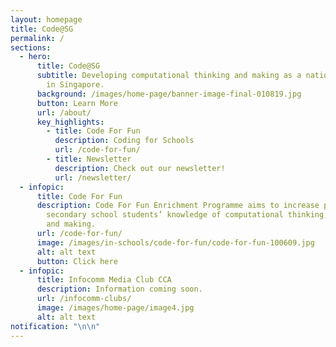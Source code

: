 ```yaml
---
layout: homepage
title: Code@SG
permalink: /
sections:
  - hero:
      title: Code@SG
      subtitle: Developing computational thinking and making as a national capability
        in Singapore.
      background: /images/home-page/banner-image-final-010819.jpg
      button: Learn More
      url: /about/
      key_highlights:
        - title: Code For Fun
          description: Coding for Schools
          url: /code-for-fun/
        - title: Newsletter
          description: Check out our newsletter!
          url: /newsletter/
  - infopic:
      title: Code For Fun
      description: Code For Fun Enrichment Programme aims to increase primary and
        secondary school students’ knowledge of computational thinking, coding
        and making.
      url: /code-for-fun/
      image: /images/in-schools/code-for-fun/code-for-fun-100609.jpg
      alt: alt text
      button: Click here
  - infopic:
      title: Infocomm Media Club CCA
      description: Information coming soon.
      url: /infocomm-clubs/
      image: /images/home-page/image4.jpg
      alt: alt text
notification: "\n\n"
---
```

